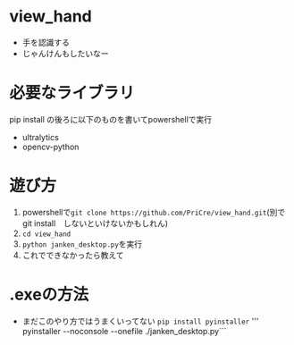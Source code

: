 # view_hand
- 手を認識する
- じゃんけんもしたいなー
# 必要なライブラリ
pip install の後ろに以下のものを書いてpowershellで実行
- ultralytics
- opencv-python
# 遊び方
1. powershellで```git clone https://github.com/PriCre/view_hand.git```(別でgit install　しないといけないかもしれん)
2. ```cd view_hand```
3. ```python janken_desktop.py```を実行
4. これでできなかったら教えて

# .exeの方法
- まだこのやり方ではうまくいってない
``` pip install pyinstaller ```
''' pyinstaller --noconsole --onefile ./janken_desktop.py```
